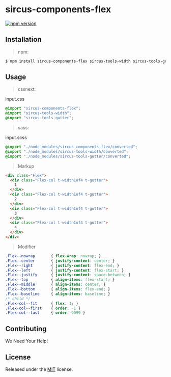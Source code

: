 # sircus-components-flex

[![npm version](https://img.shields.io/npm/v/sircus-components-flex.svg?style=flat)](https://www.npmjs.com/package/sircus-components-flex)


## Installation

> npm:

```bash
$ npm install sircus-components-flex sircus-tools-width sircus-tools-gutter
```

## Usage

> cssnext:

input.css
```css
@import "sircus-components-flex";
@import "sircus-tools-width";
@import "sircus-tools-gutter";
```

> sass:

input.scss
```scss
@import "./node_modules/sircus-components-flex/converted";
@import "./node_modules/sircus-tools-width/converted";
@import "./node_modules/sircus-tools-gutter/converted";
```


> Markup

```html
<div class="Flex">
  <div class="Flex-col t-width1of4 t-gutter">
    1
  </div>
  <div class="Flex-col t-width1of4 t-gutter">
    2
  </div>
  <div class="Flex-col t-width1of4 t-gutter">
    3
  </div>
  <div class="Flex-col t-width1of4 t-gutter">
    4
  </div>
</div>
```

> Modifier

```css
.Flex--nowrap       { flex-wrap: nowrap; }
.Flex--center       { justify-content: center; }
.Flex--right        { justify-content: flex-end; }
.Flex--left         { justify-content: flex-start; }
.Flex--justify      { justify-content: space-between; }
.Flex--top          { align-items: flex-start; }
.Flex--middle       { align-items: center; }
.Flex--bottom       { align-items: flex-end; }
.Flex--baseline     { align-items: baseline; }
/* child */
.Flex-col--fit      { flex: 1; }
.Flex-col--first    { order: -1 }
.Flex-col--last     { order: 9999 }
```


## Contributing

We Need Your Help!


## License
Released under the [MIT](https://github.com/sircus/license/blob/master/LICENSE) license.
